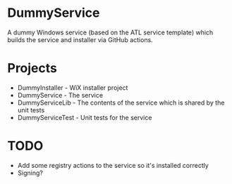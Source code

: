 # DummyService

A dummy Windows service (based on the ATL service template) which builds the service and installer via GitHub actions.

# Projects
 - DummyInstaller - WiX installer project
 - DummyService - The service
 - DummyServiceLib - The contents of the service which is shared by the unit tests
 - DummyServiceTest - Unit tests for the service

# TODO
 - Add some registry actions to the service so it's installed correctly
 - Signing?
